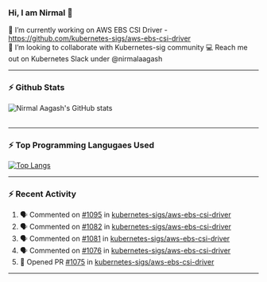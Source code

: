 ### Hi, I am Nirmal 👋

🔭 I’m currently working on AWS EBS CSI Driver - https://github.com/kubernetes-sigs/aws-ebs-csi-driver<br>
👾 I’m looking to collaborate with Kubernetes-sig community
💻 Reach me out on Kubernetes Slack under @nirmalaagash

<!--
**nirmalaagash/nirmalaagash** is a ✨ _special_ ✨ repository because its `README.md` (this file) appears on your GitHub profile.

Here are some ideas to get you started:

- 🔭 I’m currently working on ...
- 🌱 I’m currently learning ...
- 👯 I’m looking to collaborate on ...
- 🤔 I’m looking for help with ...
- 💬 Ask me about ...
- 📫 How to reach me: ...
- 😄 Pronouns: ...
- ⚡ Fun fact: ...
-->
---

### :zap: Github Stats
![Nirmal Aagash's GitHub stats](https://github-readme-stats.vercel.app/api?username=nirmalaagash&show_icons=true&hide=stars) <br><br>

---

### :zap: Top Programming Langugaes Used
[![Top Langs](https://github-readme-stats.vercel.app/api/top-langs/?username=nirmalaagash&hide=javascript,html,css,tsql&layout=compact)](https://github.com/anuraghazra/github-readme-stats)

---

### :zap: Recent Activity
<!--START_SECTION:activity-->
1. 🗣 Commented on [#1095](https://github.com/kubernetes-sigs/aws-ebs-csi-driver/issues/1095) in [kubernetes-sigs/aws-ebs-csi-driver](https://github.com/kubernetes-sigs/aws-ebs-csi-driver)
2. 🗣 Commented on [#1082](https://github.com/kubernetes-sigs/aws-ebs-csi-driver/issues/1082) in [kubernetes-sigs/aws-ebs-csi-driver](https://github.com/kubernetes-sigs/aws-ebs-csi-driver)
3. 🗣 Commented on [#1081](https://github.com/kubernetes-sigs/aws-ebs-csi-driver/issues/1081) in [kubernetes-sigs/aws-ebs-csi-driver](https://github.com/kubernetes-sigs/aws-ebs-csi-driver)
4. 🗣 Commented on [#1076](https://github.com/kubernetes-sigs/aws-ebs-csi-driver/issues/1076) in [kubernetes-sigs/aws-ebs-csi-driver](https://github.com/kubernetes-sigs/aws-ebs-csi-driver)
5. 💪 Opened PR [#1075](https://github.com/kubernetes-sigs/aws-ebs-csi-driver/pull/1075) in [kubernetes-sigs/aws-ebs-csi-driver](https://github.com/kubernetes-sigs/aws-ebs-csi-driver)
<!--END_SECTION:activity-->




---

